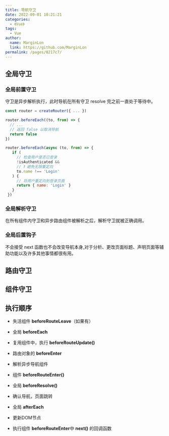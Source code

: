 ```yaml
---
title: 导航守卫
date: 2022-09-01 10:21:21
categories: 
  - 《Vue》
tags: 
  - Vue
author: 
  name: MarginLon
  link: https://github.com/MarginLon
permalink: /pages/0217c7/
---
```


## 全局守卫

### 全局前置守卫

守卫是异步解析执行，此时导航在所有守卫 resolve 完之前一直处于等待中。

```js
const router = createRouter({ ... })

router.beforeEach((to, from) => {
  // ...
  // 返回 false 以取消导航
  return false
})

router.beforeEach(async (to, from) => {
   if (
     // 检查用户是否已登录
     !isAuthenticated &&
     // ❗️ 避免无限重定向
     to.name !== 'Login'
   ) {
     // 将用户重定向到登录页面
     return { name: 'Login' }
   }
 })
```

### 全局解析守卫

在所有组件内守卫和异步路由组件被解析之后，解析守卫就被正确调用。

### 全局后置钩子

不会接受 next 函数也不会改变导航本身,对于分析、更改页面标题、声明页面等辅助功能以及许多其他事情都很有用。

## 路由守卫

## 组件守卫

## 执行顺序

- 失活组件 **beforeRouteLeave**（如果有）

- 全局 **beforeEach**  

- 复用组件中，执行 **beforeRouteUpdate()**  

- 路由对象的 **beforeEnter**

- 解析异步导航组件

- 组件 **beforeRouteEnter()**

- 全局 **beforeResolve()**

- 确认导航，页面跳转

- 全局 **afterEach**

- 更新DOM节点

- 执行组件 **beforeRouteEnter**中 **next()** 的回调函数
